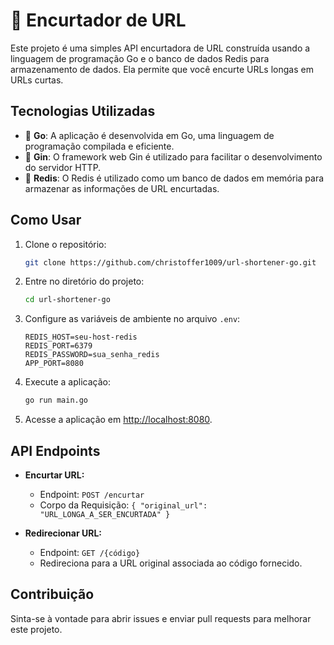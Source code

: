 # 🚀 Encurtador de URL

Este projeto é uma simples API encurtadora de URL construída usando a linguagem de programação Go e o banco de dados Redis para armazenamento de dados. Ela permite que você encurte URLs longas em URLs curtas.

## Tecnologias Utilizadas

- 🐍 **Go**: A aplicação é desenvolvida em Go, uma linguagem de programação compilada e eficiente.
- 🔄 **Gin**: O framework web Gin é utilizado para facilitar o desenvolvimento do servidor HTTP.
- 🚀 **Redis**: O Redis é utilizado como um banco de dados em memória para armazenar as informações de URL encurtadas.

## Como Usar

1. Clone o repositório:

    ```bash
    git clone https://github.com/christoffer1009/url-shortener-go.git
    ```

2. Entre no diretório do projeto:

    ```bash
    cd url-shortener-go
    ```

3. Configure as variáveis de ambiente no arquivo `.env`:

    ```plaintext
    REDIS_HOST=seu-host-redis
    REDIS_PORT=6379
    REDIS_PASSWORD=sua_senha_redis
    APP_PORT=8080
    ```

4. Execute a aplicação:

    ```bash
    go run main.go
    ```

5. Acesse a aplicação em [http://localhost:8080](http://localhost:8080).

## API Endpoints

- **Encurtar URL:**
  - Endpoint: `POST /encurtar`
  - Corpo da Requisição: `{ "original_url": "URL_LONGA_A_SER_ENCURTADA" }`

- **Redirecionar URL:**
  - Endpoint: `GET /{código}`
  - Redireciona para a URL original associada ao código fornecido.

## Contribuição

Sinta-se à vontade para abrir issues e enviar pull requests para melhorar este projeto.
